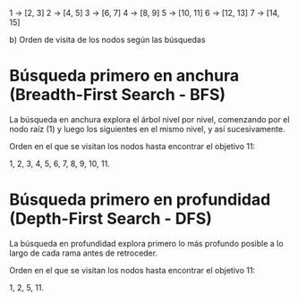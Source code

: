 1 -> [2, 3]
2 -> [4, 5]
3 -> [6, 7]
4 -> [8, 9]
5 -> [10, 11]
6 -> [12, 13]
7 -> [14, 15]

b) Orden de visita de los nodos según las búsquedas
# Búsqueda primero en anchura (Breadth-First Search - BFS)

La búsqueda en anchura explora el árbol nivel por nivel, comenzando por el nodo raíz (1) y luego los siguientes en el mismo nivel, y así sucesivamente.

Orden en el que se visitan los nodos hasta encontrar el objetivo 11:

1, 2, 3, 4, 5, 6, 7, 8, 9, 10, 11.
# Búsqueda primero en profundidad (Depth-First Search - DFS)

La búsqueda en profundidad explora primero lo más profundo posible a lo largo de cada rama antes de retroceder.

Orden en el que se visitan los nodos hasta encontrar el objetivo 11:

1, 2, 5, 11.
